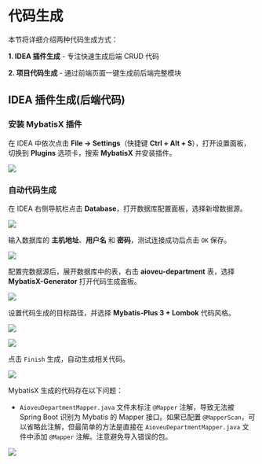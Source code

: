 # 代码生成

本节将详细介绍两种代码生成方式：

**1. IDEA 插件生成** - 专注快速生成后端 CRUD 代码

**2. 项目代码生成** - 通过前端页面一键生成前后端完整模块

## IDEA 插件生成(后端代码)

### 安装 MybatisX 插件

在 IDEA 中依次点击 **File → Settings**（快捷键 **Ctrl + Alt + S**），打开设置面板，切换到 **Plugins** 选项卡，搜索 **MybatisX** 并安装插件。

![](F:\Coding\Github\aioveu-boot-doc\代码生成\1.png)

### 自动代码生成

在 IDEA 右侧导航栏点击 **Database**，打开数据库配置面板，选择新增数据源。



![](F:\Coding\Github\aioveu-boot-doc\代码生成\2.png)

输入数据库的 **主机地址**、**用户名** 和 **密码**，测试连接成功后点击 `OK` 保存。

![](F:\Coding\Github\aioveu-boot-doc\代码生成\3.png)

配置完数据源后，展开数据库中的表，右击 **aioveu-department** 表，选择 **MybatisX-Generator** 打开代码生成面板。



![](F:\Coding\Github\aioveu-boot-doc\代码生成\4.png)

设置代码生成的目标路径，并选择 **Mybatis-Plus 3 + Lombok** 代码风格。

![](F:\Coding\Github\aioveu-boot-doc\代码生成\5.png)

![](F:\Coding\Github\aioveu-boot-doc\代码生成\6.png)



点击 `Finish` 生成，自动生成相关代码。



![](F:\Coding\Github\aioveu-boot-doc\代码生成\7.png)

MybatisX 生成的代码存在以下问题：

- `AioveuDepartmentMapper.java` 文件未标注 `@Mapper` 注解，导致无法被 Spring Boot 识别为 Mybatis 的 Mapper 接口。如果已配置 `@MapperScan`，可以省略此注解，但最简单的方法是直接在 `AioveuDepartmentMapper.java` 文件中添加 `@Mapper` 注解。注意避免导入错误的包。



![](F:\Coding\Github\aioveu-boot-doc\代码生成\8.png)
